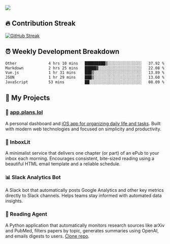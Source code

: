 ![](http://github-profile-summary-cards.vercel.app/api/cards/profile-details?username=sivori&theme=nightowl)

## 🔥 Contribution Streak
[![GitHub Streak](https://github-readme-streak-stats-murex-one.vercel.app?user=sivori&theme=nightowl&hide_border=true&card_width=700&card_height=200&ring=EBE011&fire=EB9B1B)](https://git.io/streak-stats)

## ⏰ Weekly Development Breakdown
<!--START_SECTION:waka-->

```txt
Other              4 hrs 10 mins   █████████▒░░░░░░░░░░░░░░░   37.92 %
Markdown           2 hrs 25 mins   █████▓░░░░░░░░░░░░░░░░░░░   22.08 %
Vue.js             1 hr 31 mins    ███▒░░░░░░░░░░░░░░░░░░░░░   13.89 %
JSON               1 hr 29 mins    ███▒░░░░░░░░░░░░░░░░░░░░░   13.60 %
JavaScript         53 mins         ██░░░░░░░░░░░░░░░░░░░░░░░   08.09 %
```

<!--END_SECTION:waka-->

## 🚀 My Projects

### 📱 [app.plans.lol](https://app.plans.lol)
A personal dashboard and [iOS app for organizing daily life and tasks](https://apps.apple.com/us/app/plans-lol/id6703607762). Built with modern web technologies and focused on simplicity and productivity.

### 📘 InboxLit

A minimalist service that delivers one chapter (or part) of an ePub to your inbox each morning. Encourages consistent, bite-sized reading using a beautiful HTML email template and a reliable schedule.

### 📊 Slack Analytics Bot
A Slack bot that automatically posts Google Analytics and other key metrics directly to Slack channels. Helps teams stay informed with automated data insights.

### 🤖 Reading Agent

A Python application that automatically monitors research sources like arXiv and PubMed, filters papers by topic, generates summaries using OpenAI, and emails digests to users. [Clone repo](https://github.com/mentarch/reading-agent).

